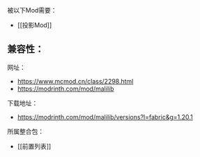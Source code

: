 被以下Mod需要：
- [[投影Mod]]

兼容性：
- 

网址：
- https://www.mcmod.cn/class/2298.html
- https://modrinth.com/mod/malilib

下载地址：
- https://modrinth.com/mod/malilib/versions?l=fabric&g=1.20.1

所属整合包：
- [[前置列表]]